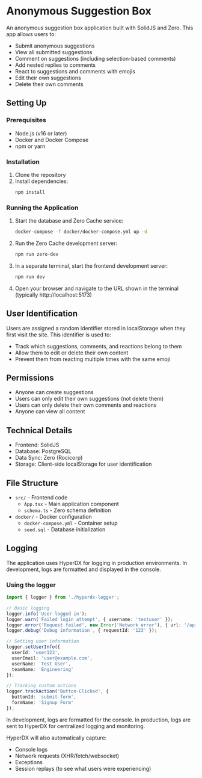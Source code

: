 # Anonymous Suggestion Box

An anonymous suggestion box application built with SolidJS and Zero. This app allows users to:

- Submit anonymous suggestions
- View all submitted suggestions
- Comment on suggestions (including selection-based comments)
- Add nested replies to comments
- React to suggestions and comments with emojis
- Edit their own suggestions
- Delete their own comments

## Setting Up

### Prerequisites

- Node.js (v16 or later)
- Docker and Docker Compose
- npm or yarn

### Installation

1. Clone the repository
2. Install dependencies:
   ```bash
   npm install
   ```

### Running the Application

1. Start the database and Zero Cache service:
   ```bash
   docker-compose -f docker/docker-compose.yml up -d
   ```

2. Run the Zero Cache development server:
   ```bash
   npm run zero-dev
   ```

3. In a separate terminal, start the frontend development server:
   ```bash
   npm run dev
   ```

4. Open your browser and navigate to the URL shown in the terminal (typically http://localhost:5173)

## User Identification

Users are assigned a random identifier stored in localStorage when they first visit the site. This identifier is used to:

- Track which suggestions, comments, and reactions belong to them
- Allow them to edit or delete their own content
- Prevent them from reacting multiple times with the same emoji

## Permissions

- Anyone can create suggestions
- Users can only edit their own suggestions (not delete them)
- Users can only delete their own comments and reactions
- Anyone can view all content

## Technical Details

- Frontend: SolidJS
- Database: PostgreSQL
- Data Sync: Zero (Rocicorp)
- Storage: Client-side localStorage for user identification

## File Structure

- `src/` - Frontend code
  - `App.tsx` - Main application component
  - `schema.ts` - Zero schema definition
- `docker/` - Docker configuration
  - `docker-compose.yml` - Container setup
  - `seed.sql` - Database initialization

## Logging

The application uses HyperDX for logging in production environments. In development, logs are formatted and displayed in the console.

### Using the logger

```typescript
import { logger } from './hyperdx-logger';

// Basic logging
logger.info('User logged in');
logger.warn('Failed login attempt', { username: 'testuser' });
logger.error('Request failed', new Error('Network error'), { url: '/api/data' });
logger.debug('Debug information', { requestId: '123' });

// Setting user information
logger.setUserInfo({
  userId: 'user123',
  userEmail: 'user@example.com',
  userName: 'Test User',
  teamName: 'Engineering'
});

// Tracking custom actions
logger.trackAction('Button-Clicked', {
  buttonId: 'submit-form',
  formName: 'Signup Form'
});
```

In development, logs are formatted for the console. In production, logs are sent to HyperDX for centralized logging and monitoring.

HyperDX will also automatically capture:
- Console logs
- Network requests (XHR/fetch/websocket)
- Exceptions
- Session replays (to see what users were experiencing)